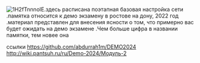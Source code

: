 ![1H2fTnnnolE](https://github.com/silvestrstallone/DEMO_-/assets/166220795/138ea39f-30df-4077-bd82-007d1e6c0045).здесь расписана поэтапная базовая настройка сети
.памятка относится к демо экзамену в ростове на дону, 2022 год
.материал представлен для внесения ясности о том, что примерно вас будет ожидать на демо экзамене
.Чем больше цифра в названии памятки, тем новее она

ссылки
https://github.com/abdurrah1m/DEMO2024
http://wiki.pantsuh.ru/ru/Demo-2024/Модуль-2
